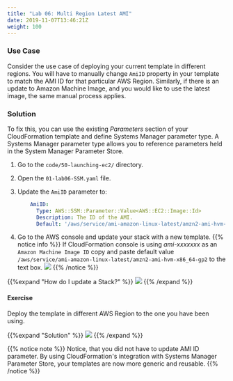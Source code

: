 ```yaml
---
title: "Lab 06: Multi Region Latest AMI"
date: 2019-11-07T13:46:21Z
weight: 100
---
```


### Use Case
Consider the use case of deploying your current template in different regions. You will have to manually change `AmiID`
property in your template to match the AMI ID for that particular AWS Region. Similarly, if there is an update to 
Amazon Machine Image, and you would like to use the latest image, the same manual process applies.

### Solution
To fix this, you can use the existing _Parameters_ section of your CloudFormation template and define Systems Manager 
parameter type. A Systems Manager parameter type allows you to reference parameters held in the System Manager Parameter Store.

1. Go to the `code/50-launching-ec2/` directory.

1. Open the `01-lab06-SSM.yaml` file.

1. Update the `AmiID` parameter to:
    ```yaml
        AmiID:
          Type: AWS::SSM::Parameter::Value<AWS::EC2::Image::Id>
          Description: The ID of the AMI.
          Default: '/aws/service/ami-amazon-linux-latest/amzn2-ami-hvm-x86_64-gp2'
    ```

1. Go to the AWS console and update your stack with a new template.
{{% notice info %}}
If CloudFormation console is using _ami-xxxxxxx_ as an `Amazon Machine Image ID` copy and paste default value `/aws/service/ami-amazon-linux-latest/amzn2-ami-hvm-x86_64-gp2`
to the text box. ![](/50-launching-ec2/ssm-1.png)
{{% /notice %}}

{{%expand "How do I update a Stack?" %}}
![](/50-launching-ec2/update-2.gif)
{{% /expand %}}

#### Exercise
Deploy the template in different AWS Region to the one you have been using.

{{%expand "Solution" %}}
![](/50-launching-ec2/new-region-1.gif)
{{% /expand %}}

{{% notice note %}}
Notice, that you did not have to update AMI ID parameter. By using CloudFormation's integration with Systems 
Manager Parameter Store, your templates are now more generic and reusable.
{{% /notice %}}



